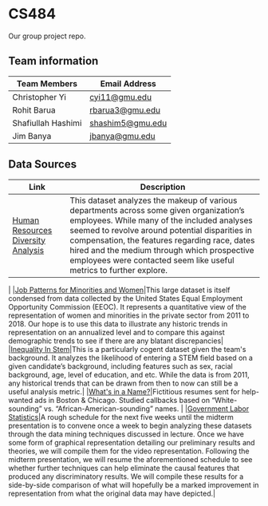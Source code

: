 # CS484

Our group project repo.

## Team information

|Team Members|Email Address|
|-|-|
|Christopher Yi|cyi11@gmu.edu|
|Rohit Barua|rbarua3@gmu.edu|
|Shafiullah Hashimi|shashim5@gmu.edu|
|Jim Banya|jbanya@gmu.edu|

## Data Sources

|Link|Description|
|-|-|
|[Human Resources Diversity Analysis](https://www.kaggle.com/code/jancergomes/human-resources-diversity-analysis)|This dataset analyzes the makeup of various departments across some given organization’s employees. While many of the included analyses seemed to revolve around potential disparities in compensation, the features regarding race, dates hired and the medium through which prospective employees were contacted seem like useful metrics to further explore.
|
|[Job Patterns for Minorities and Women](https://www.kaggle.com/datasets/nicholasmarangi/job-patterns-for-minorities-and-women-usa)|This large dataset is itself condensed from data collected by the United States Equal Employment Opportunity Commission (EEOC). It represents a quantitative view of the representation of women and minorities in the private sector from 2011 to 2018. Our hope is to use this data to illustrate any historic trends in representation on an annualized level and to compare this against demographic trends to see if there are any blatant discrepancies|
|[Inequality In Stem](https://www.kaggle.com/code/minkles/inequality-in-stem)|This is a particularly cogent dataset given the team's background. It analyzes the likelihood of entering a STEM field based on a given candidate’s background, including features such as sex, racial background, age, level of education, and etc. While the data is from 2011, any historical trends that can be drawn from then to now can still be a useful analysis metric.|
|[What's in a Name?](https://www.openicpsr.org/openicpsr/project/116023/version/V1/view)|Fictitious resumes sent for help-wanted ads in Boston & Chicago. Studied callbacks based on “White-sounding” vs. “African-American-sounding” names.
|
|[Government Labor Statistics](https://www.dol.gov/agencies/wb/data)|A rough schedule for the next five weeks until the midterm presentation is to convene once a week to begin analyzing these datasets through the data mining techniques discussed in lecture. Once we have some form of graphical representation detailing our preliminary results and theories, we will compile them for the video representation. Following the midterm presentation, we will resume the aforementioned schedule to see whether further techniques can help eliminate the causal features that produced any discriminatory results. We will compile these results for a side-by-side comparison of what will hopefully be a marked improvement in representation from what the original data may have depicted.|